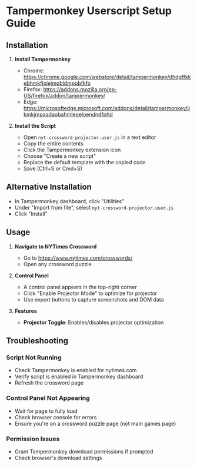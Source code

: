 # Tampermonkey Userscript Setup Guide

## Installation

1. **Install Tampermonkey**
   - Chrome: https://chrome.google.com/webstore/detail/tampermonkey/dhdgffkkebhmkfjojejmpbldmpobfkfo
   - Firefox: https://addons.mozilla.org/en-US/firefox/addon/tampermonkey/
   - Edge: https://microsoftedge.microsoft.com/addons/detail/tampermonkey/iikmkjmpaadaobahmlepeloendndfphd

2. **Install the Script**
   - Open `nyt-crossword-projector.user.js` in a text editor
   - Copy the entire contents
   - Click the Tampermonkey extension icon
   - Choose "Create a new script"
   - Replace the default template with the copied code
   - Save (Ctrl+S or Cmd+S)

## Alternative Installation
   - In Tampermonkey dashboard, click "Utilities"
   - Under "Import from file", select `nyt-crossword-projector.user.js`
   - Click "Install"

## Usage

1. **Navigate to NYTimes Crossword**
   - Go to https://www.nytimes.com/crosswords/
   - Open any crossword puzzle

2. **Control Panel**
   - A control panel appears in the top-right corner
   - Click "Enable Projector Mode" to optimize for projector
   - Use export buttons to capture screenshots and DOM data

3. **Features**
   - **Projector Toggle**: Enables/disables projector optimization

## Troubleshooting

### Script Not Running
- Check Tampermonkey is enabled for nytimes.com
- Verify script is enabled in Tampermonkey dashboard
- Refresh the crossword page

### Control Panel Not Appearing
- Wait for page to fully load
- Check browser console for errors
- Ensure you're on a crossword puzzle page (not main games page)

### Permission Issues
- Grant Tampermonkey download permissions if prompted
- Check browser's download settings
